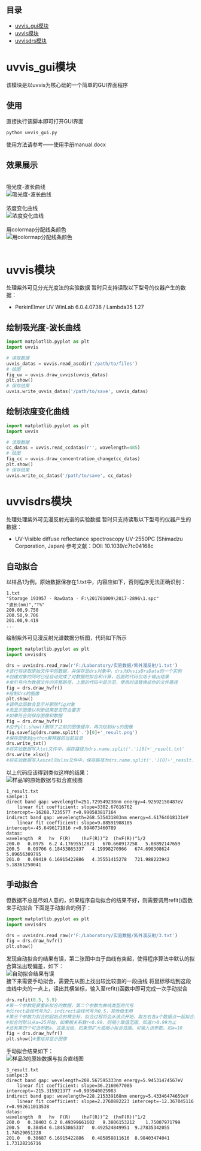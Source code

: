 ## 目录
* [uvvis_gui模块](#uvvis_gui模块)
* [uvvis模块](#uvvis模块)
* [uvvisdrs模块](#uvvisdrs模块)

# uvvis_gui模块
该模块是以uvvis为核心础的一个简单的GUI界面程序

## 使用
直接执行该脚本即可打开GUI界面
```
python uvvis_gui.py
```
使用方法请参考——使用手册manual.docx

## 效果展示
<br>吸光度-波长曲线<br>
![吸光度-波长曲线](./example/uvvis/uvvis.png)<br><br>
浓度变化曲线<br>
![浓度变化曲线](./example/uvvis/concentration_change.png)<br><br>
用colormap分配线条颜色<br>
![用colormap分配线条颜色](./example/uvvis/colormap.png)<br><br>



# uvvis模块
处理紫外可见分光光度法的实验数据
暂时只支持读取以下型号的仪器产生的数据：
* PerkinElmer UV WinLab 6.0.4.0738 / Lambda35 1.27

## 绘制吸光度-波长曲线
```python
import matplotlib.pyplot as plt
import uvvis

# 读取数据
uvvis_datas = uvvis.read_ascdir('/path/to/files')
# 绘图
fig_uv = uvvis.draw_uvvis(uvvis_datas)
plt.show()
# 保存结果
uvvis.write_uvvis_datas('/path/to/save', uvvis_datas)
```

## 绘制浓度变化曲线
```python
import matplotlib.pyplot as plt
import uvvis

# 读取数据
cc_datas = uvvis.read_ccdatas(r'', wavelength=485)
# 绘图
fig_cc = uvvis.draw_concentration_change(cc_datas)
plt.show()
# 保存结果
uvvis.write_cc_datas('/path/to/save', cc_datas)
```



# uvvisdrs模块
处理处理紫外可见漫反射光谱的实验数据
暂时只支持读取以下型号的仪器产生的数据：
* UV-Visible diffuse reflectance spectroscopy UV-2550PC (Shimadzu Corporation, Japan)
参考文献：DOI: 10.1039/c7tc04168c

## 自动拟合
以样品1为例，原始数据保存在1.txt中，内容应如下，否则程序无法正确识别：
```
1.txt
"Storage 193957 - RawData - F:\201701009\2017-2896\1.spc"
"波长(nm)","T%"
200.00,9.750
200.50,9.706
201.00,9.419
...
```
绘制紫外可见漫反射光谱数据分析图，代码如下所示
```python
import matplotlib.pyplot as plt
import uvvisdrs

drs = uvvisdrs.read_raw(r'F:/Laboratory/实验数据/紫外漫反射/1.txt')
#该行将读取原始文件中的数据，并保存至drs对象中，drs为UvvisDrsData的一个实例
#创建对象的同时已经自动完成了对数据的拟合和计算，后面的代码仅用于输出结果
#单引号内为数据文件的完整路径，上面的代码中是示范，使用时请替换成你的文件路径
fig = drs.draw_hvfr()
#绘制drs的图像
plt.show()
#调用此函数会显示并删除fig对象
#先显示图像以判断结果是否符合要求
#如果符合则保存图像和数据
fig = drs.draw_hvfr()
#由于plt.show()删除了之前的图像缓存，再次绘制drs的图像
fig.savefig(drs.name.split('.')[0]+'_result.png')
#保存图像到python解释器的当前目录
drs.write_txt()
#将实验数据写入txt文件中，保存路径为drs.name.split('.')[0]+'_result.txt'
drs.write_xlsx()
#将实验数据写入excel的xlsx文件中，保存路径为drs.name.split('.')[0]+'_result.txt'
```
以上代码应该得到类似这样的结果：<br>
![样品1的原始数据与拟合直线图](https://raw.githubusercontent.com/FossenWang/DataProcessing/master/example/uvvisdrs/1_result.png "样品1的原始数据与拟合直线图")<br>
```
1_result.txt
samlpe:1
direct band gap: wevelength=251.729549238nm energy=4.92592150487eV
	linear fit coefficient: slope=3302.67616762 intercept=-16268.7235577 r=0.990583817164
indirect band gap: wevelength=268.535431803nm energy=4.61764018131eV
	linear fit coefficient: slope=9.88591908185 intercept=-45.6496171816 r=0.994073460789
datas:
wavelength	R	hv	F(R)	(hvF(R))^2	(hvF(R))^1/2
200.0	0.0975	6.2	4.17695512821	670.660917258	5.08892147659
200.5	0.09706	6.18453865337	4.19998270966	674.698308624	5.09656309795
201.0	0.09419	6.16915422886	4.35551415278	721.988223942	5.18361250041
```
## 手动拟合

但数据不总是尽如人意的，如果程序自动拟合的结果不好，则需要调用refit()函数来手动拟合
下面是手动拟合的例子：
```python
import matplotlib.pyplot as plt
import uvvisdrs

drs = uvvisdrs.read_raw(r'F:/Laboratory/实验数据/紫外漫反射/3.txt')
fig = drs.draw_hvfr()
plt.show()
```
发现自动拟合的结果有误，第二张图中由于曲线有突起，使得程序算法中默认的拟合算法出现偏差，如下：<br>
![自动拟合结果有误](https://raw.githubusercontent.com/FossenWang/DataProcessing/master/example/uvvisdrs/3_wrong_result.png "自动拟合结果有误")<br>
接下来需要手动拟合，需要先从图上找出较比较直的一段曲线
将鼠标移动到这段曲线中央的一点上，读出其横坐标，输入至refit()函数中即可完成一次手动拟合
```python
drs.refit(0.5, 5.9)
#第一个参数是要重新拟合的数据，第二个参数为曲线类型的代号
#direct曲线代号为2，indirect曲线代号为0.5，其他值无用
#第三个参数为拟合的起始点的横坐标，拟合过程将会从该点开始，取左右各a个数据点一起拟合直线
#拟合时默认从a=25开始，如果相关系数r<0.99，则缩小取值范围，知道r>0.99为止
#还有第四个可选参数a，这里没给，如果想扩大或缩小拟合范围，可输入该参数，如a=10
fig = drs.draw_hvfr()
plt.show()#重绘并显示图像
```
手动拟合结果如下：<br>
![样品3的原始数据与拟合直线图](https://raw.githubusercontent.com/FossenWang/DataProcessing/master/example/uvvisdrs/3_result.png "样品3的原始数据与拟合直线图")<br>
```
3_result.txt
samlpe:3
direct band gap: wevelength=208.567595333nm energy=5.94531474567eV
	linear fit coefficient: slope=36.2160677085 intercept=-215.315921377 r=0.995940025983
indirect band gap: wevelength=228.215339168nm energy=5.43346474659eV
	linear fit coefficient: slope=2.2760882223 intercept=-12.367045116 r=0.992611013538
datas:
wavelength	R	hv	F(R)	(hvF(R))^2	(hvF(R))^1/2
200.0	0.38403	6.2	0.49399661602	9.3806153212	1.75007971799
200.5	0.38454	6.18453865337	0.492524849951	9.27835342055	1.74529051228
201.0	0.38687	6.16915422886	0.485858811616	8.98403474041	1.73128216716
```
